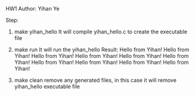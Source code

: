 HW1
Author: Yihan Ye

Step:
1. make yihan_hello
    It will compile yihan_hello.c to create the executable file

2. make run
    It will run the yihan_hello
    Result:
    Hello from Yihan! 
    Hello from Yihan! 
    Hello from Yihan! 
    Hello from Yihan! 
    Hello from Yihan! 
    Hello from Yihan! 
    Hello from Yihan! 
    Hello from Yihan! 
    Hello from Yihan! 
    Hello from Yihan! 

3. make clean
    remove any generated files, in this case it will remove yihan_hello executable file
